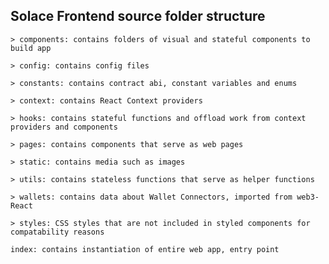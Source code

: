 ## Solace Frontend source folder structure

    > components: contains folders of visual and stateful components to build app

    > config: contains config files

    > constants: contains contract abi, constant variables and enums

    > context: contains React Context providers

    > hooks: contains stateful functions and offload work from context providers and components

    > pages: contains components that serve as web pages

    > static: contains media such as images

    > utils: contains stateless functions that serve as helper functions

    > wallets: contains data about Wallet Connectors, imported from web3-React

    > styles: CSS styles that are not included in styled components for compatability reasons

    index: contains instantiation of entire web app, entry point
